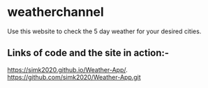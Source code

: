# weatherchannel
 
Use this website to check the 5 day weather for your desired cities. 

## Links of code and the site in action:-

https://simk2020.github.io/Weather-App/.
https://github.com/simk2020/Weather-App.git 



